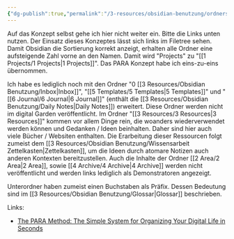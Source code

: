 ```yaml
---
{"dg-publish":true,"permalink":"/3-resources/obsidian-benutzung/ordnerstruktur-para/","noteIcon":"","created":"2024-04-14T12:10:56.790+02:00","updated":"2024-04-18T14:04:54.833+02:00"}
---
```



Auf das Konzept selbst gehe ich hier nicht weiter ein. Bitte die Links unten nutzen. Der Einsatz dieses Konzeptes lässt sich links im Filetree sehen. Damit Obsidian die Sortierung korrekt anzeigt, erhalten alle Ordner eine aufsteigende Zahl vorne an den Namen. Damit wird "Projects" zu "[[1 Projects/1 Projects\|1 Projects]]". Das PARA Konzept habe ich eins-zu-eins übernommen.

Ich habe es lediglich noch mit den Ordner "0 [[3 Resources/Obsidian Benutzung/Inbox\|Inbox]]", "[[5 Templates/5 Templates\|5 Templates]]" und "[[6 Journal/6 Journal\|6 Journal]]" (enthält die [[3 Resources/Obsidian Benutzung/Daily Notes\|Daily Notes]]) erweitert. Diese Ordner werden nicht im digital Garden veröffentlicht.
Im Ordner "[[3 Resources/3 Resources\|3 Resources]]" kommen vor allem Dinge rein, die woanders wiederverwendet werden können und Gedanken / Ideen beinhalten. Daher sind hier auch viele Bücher / Websiten enthalten. Die Erarbeitung dieser Ressourcen folgt zumeist dem [[3 Resources/Obsidian Benutzung/Wissensarbeit Zettelkasten\|Zettelkasten]], um die Ideen durch atomare Notizen auch anderen Kontexten bereitzustellen. Auch die Inhalte der Ordner [[2 Area/2 Area\|2 Area]], sowie [[4 Archive/4 Archive\|4 Archive]] werden nicht veröffentlicht und werden links lediglich als Demonstratoren angezeigt.

Unterordner haben zumeist einen Buchstaben als Präfix. Dessen Bedeutung sind im [[3 Resources/Obsidian Benutzung/Glossar\|Glossar]] beschrieben.

Links:
- [The PARA Method: The Simple System for Organizing Your Digital Life in Seconds](https://fortelabs.com/blog/para/)
